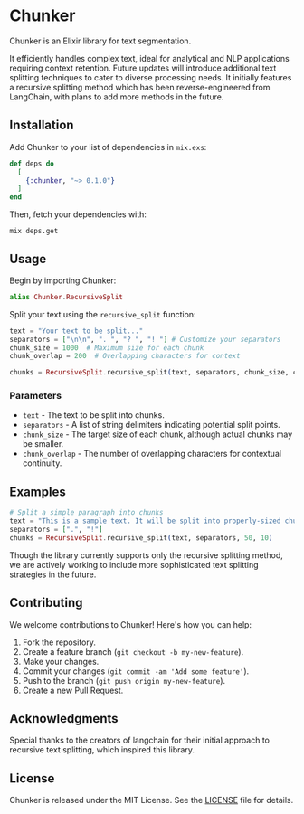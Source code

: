 # Chunker

Chunker is an Elixir library for text segmentation.

It efficiently handles complex text, ideal for analytical and NLP applications requiring context retention. Future updates will introduce additional text splitting techniques to cater to diverse processing needs. It initially features a recursive splitting method which has been reverse-engineered from LangChain, with plans to add more methods in the future. 

## Installation

Add Chunker to your list of dependencies in `mix.exs`:

```elixir
def deps do
  [
    {:chunker, "~> 0.1.0"}
  ]
end
```

Then, fetch your dependencies with:

```
mix deps.get
```

## Usage

Begin by importing Chunker:

```elixir
alias Chunker.RecursiveSplit
```

Split your text using the `recursive_split` function:

```elixir
text = "Your text to be split..."
separators = ["\n\n", ". ", "? ", "! "] # Customize your separators
chunk_size = 1000  # Maximum size for each chunk
chunk_overlap = 200  # Overlapping characters for context

chunks = RecursiveSplit.recursive_split(text, separators, chunk_size, chunk_overlap)
```

### Parameters

- `text` - The text to be split into chunks.
- `separators` - A list of string delimiters indicating potential split points.
- `chunk_size` - The target size of each chunk, although actual chunks may be smaller.
- `chunk_overlap` - The number of overlapping characters for contextual continuity.

## Examples

```elixir
# Split a simple paragraph into chunks
text = "This is a sample text. It will be split into properly-sized chunks using the Chunker library."
separators = [".", "!"]
chunks = RecursiveSplit.recursive_split(text, separators, 50, 10)
```

Though the library currently supports only the recursive splitting method, we are actively working to include more sophisticated text splitting strategies in the future.

## Contributing

We welcome contributions to Chunker! Here's how you can help:

1. Fork the repository.
2. Create a feature branch (`git checkout -b my-new-feature`).
3. Make your changes.
4. Commit your changes (`git commit -am 'Add some feature'`).
5. Push to the branch (`git push origin my-new-feature`).
6. Create a new Pull Request.

## Acknowledgments

Special thanks to the creators of langchain for their initial approach to recursive text splitting, which inspired this library.

## License

Chunker is released under the MIT License. See the [LICENSE](LICENSE) file for details.